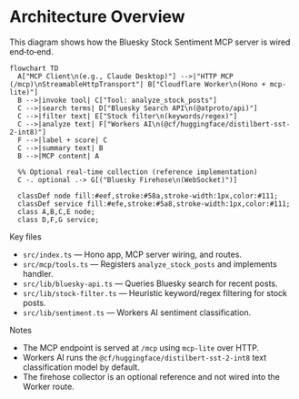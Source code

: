 # Architecture Overview

This diagram shows how the Bluesky Stock Sentiment MCP server is wired end‑to‑end.

```mermaid
flowchart TD
  A["MCP Client\n(e.g., Claude Desktop)"] -->|"HTTP MCP (/mcp)\nStreamableHttpTransport"| B["Cloudflare Worker\n(Hono + mcp-lite)"]
  B -->|invoke tool| C["Tool: analyze_stock_posts"]
  C -->|search terms| D["Bluesky Search API\n(@atproto/api)"]
  C -->|filter text| E["Stock filter\n(keywords/regex)"]
  C -->|analyze text| F["Workers AI\n(@cf/huggingface/distilbert-sst-2-int8)"]
  F -->|label + score| C
  C -->|summary text| B
  B -->|MCP content| A

  %% Optional real-time collection (reference implementation)
  C -. optional .-> G[("Bluesky Firehose\n(WebSocket)")]

  classDef node fill:#eef,stroke:#58a,stroke-width:1px,color:#111;
  classDef service fill:#efe,stroke:#5a8,stroke-width:1px,color:#111;
  class A,B,C,E node;
  class D,F,G service;
```

Key files
- `src/index.ts` — Hono app, MCP server wiring, and routes.
- `src/mcp/tools.ts` — Registers `analyze_stock_posts` and implements handler.
- `src/lib/bluesky-api.ts` — Queries Bluesky search for recent posts.
- `src/lib/stock-filter.ts` — Heuristic keyword/regex filtering for stock posts.
- `src/lib/sentiment.ts` — Workers AI sentiment classification.

Notes
- The MCP endpoint is served at `/mcp` using `mcp-lite` over HTTP.
- Workers AI runs the `@cf/huggingface/distilbert-sst-2-int8` text classification model by default.
- The firehose collector is an optional reference and not wired into the Worker route.
